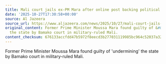 ```yaml
---
title: Mali court jails ex-PM Mara after online post backing political prisoners
date: '2025-10-27T17:30:58+00:00'
source: Al Jazeera
source_url: https://www.aljazeera.com/news/2025/10/27/mali-court-jails-ex-pm-mara-after-online-post-backing-political-prisoners?traffic_source=rss
original_content: Former Prime Minister Moussa Mara found guilty of &#039;undermining&#039;
  the state by Bamako court in military-ruled Mali.
content_checksum: 676133accfdd47b5972f8eecd3b277031119985bc964c52037a329e2bb0dbf2a
---
```


Former Prime Minister Moussa Mara found guilty of 'undermining' the state by Bamako court in military-ruled Mali.

